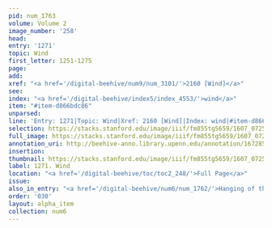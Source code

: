 ```yaml
---
pid: num_1763
volume: Volume 2
image_number: '258'
head:
entry: '1271'
topic: Wind
first_letter: 1251-1275
page:
add:
xref: "<a href='/digital-beehive/num9/num_3101/'>2160 [Wind]</a>"
see:
index: "<a href='/digital-beehive/index5/index_4553/'>wind</a>"
item: "#item-d866bdc86"
unparsed:
line: 'Entry: 1271|Topic: Wind|Xref: 2160 [Wind]|Index: wind|#item-d866bdc86'
selection: https://stacks.stanford.edu/image/iiif/fm855tg5659/1607_0725/874,794,2828,489/full/0/default.jpg
full_image: https://stacks.stanford.edu/image/iiif/fm855tg5659/1607_0725/full/full/0/default.jpg
annotation_uri: http://beehive-anno.library.upenn.edu/annotation/1672858292891
insertion:
thumbnail: https://stacks.stanford.edu/image/iiif/fm855tg5659/1607_0725/874,794,600,180/250,/0/default.jpg
label: 1271. Wind
location: "<a href='/digital-beehive/toc/toc2_248/'>Full Page</a>"
issue:
also_in_entry: "<a href='/digital-beehive/num6/num_1762/'>Hanging of thieves</a>"
order: '030'
layout: alpha_item
collection: num6
---
```

